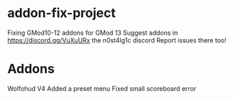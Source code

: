# addon-fix-project
Fixing GMod10-12 addons for GMod 13
Suggest addons in https://discord.gg/VuXuURx the n0st4lg1c discord
Report issues there too!

# Addons
Wolfohud V4
Added a preset menu
Fixed small scoreboard error